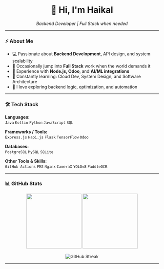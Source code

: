 <!--
Hey there! Welcome to my GitHub 👋
-->

<h1 align="center">👋 Hi, I'm Haikal</h1>
<p align="center">
  <em>Backend Developer | Full Stack when needed</em>
</p>

---

### ⚡ About Me

- 💻 Passionate about **Backend Development**, API design, and system scalability  
- 🧩 Occasionally jump into **Full Stack** work when the world demands it  
- 🚀 Experience with **Node.js, Odoo**, and **AI/ML integrations**  
- 🌱 Constantly learning: Cloud Dev, System Design, and Software Architecture  
- 💬 I love exploring backend logic, optimization, and automation

---

### 🛠️ Tech Stack

**Languages:**  
`Java` `Kotlin` `Python` `JavaScript` `SQL`

**Frameworks / Tools:**  
`Express.js` `Hapi.js` `Flask` `TensorFlow` `Odoo`

**Databases:**  
`PostgreSQL` `MySQL` `SQLite`

**Other Tools & Skills:**  
 `GitHub Actions` `PM2` `Nginx` `CameraX` `YOLOv8` `PaddleOCR`

---

### 📊 GitHub Stats

<p align="center">
  <img height="180em" src="https://github-readme-stats.vercel.app/api?username=Haikal&show_icons=true&theme=tokyonight&hide_border=true"/>
  <img height="180em" src="https://github-readme-stats.vercel.app/api/top-langs/?username=Haikal&layout=compact&theme=tokyonight&hide_border=true"/>
</p>

<p align="center">
  <img src="https://github-readme-streak-stats.herokuapp.com/?user=Haikal&theme=tokyonight&hide_border=true" alt="GitHub Streak"/>
</p>

---
